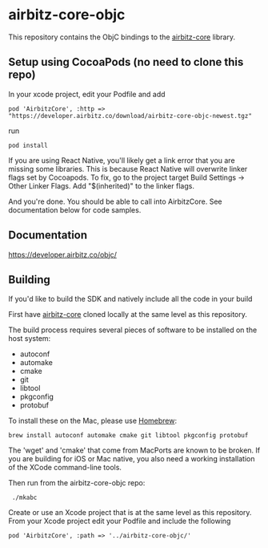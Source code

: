 # airbitz-core-objc

This repository contains the ObjC bindings to the [airbitz-core][core] library.

## Setup using CocoaPods (no need to clone this repo)

In your xcode project, edit your Podfile and add

    pod 'AirbitzCore', :http => "https://developer.airbitz.co/download/airbitz-core-objc-newest.tgz"

run
    
    pod install
    
If you are using React Native, you'll likely get a link error that you are missing some libraries. This is because React Native will overwrite linker flags set by Cocoapods. To fix, go to the project target Build Settings -> Other Linker Flags. Add "$(inherited)" to the linker flags.

And you're done. You should be able to call into AirbitzCore. See documentation below for code samples.

## Documentation

https://developer.airbitz.co/objc/

## Building

If you'd like to build the SDK and natively include all the code in your build

First have [airbitz-core][core] cloned locally at the same level as this repository. 

The build process requires several pieces of software to be installed on the
host system:

* autoconf
* automake
* cmake
* git
* libtool
* pkgconfig
* protobuf

To install these on the Mac, please use [Homebrew](http://brew.sh/):

    brew install autoconf automake cmake git libtool pkgconfig protobuf

The 'wget' and 'cmake' that come from MacPorts are known to be broken.
If you are building for iOS or Mac native, you also need a working installation
of the XCode command-line tools.

Then run from the airbitz-core-objc repo:

     ./mkabc

Create or use an Xcode project that is at the same level as this repository.
From your Xcode project edit your Podfile and include the following

    pod 'AirbitzCore', :path => '../airbitz-core-objc/'

[core]: https://github.com/airbitz/airbitz-core
